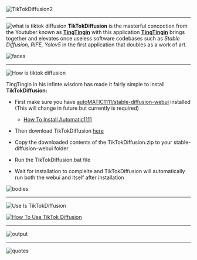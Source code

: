 ![TikTokDiffusion2](https://user-images.githubusercontent.com/36141041/218231182-1c9562f7-4f4e-4a18-b19e-70543619c0a1.png)

---

![what is tiktok diffusion](https://user-images.githubusercontent.com/36141041/218207256-898805d8-4585-44a9-a9da-3e114ff7fd04.png)
**TikTokDiffusion** is the masterful concoction from the Youtuber known as [**TingTingin**](https://www.youtube.com/tingtingin) with this application [**TingTingin**](https://www.youtube.com/tingtingin) brings together and elevates once useless software codebases such as *Stable Diffusion, RIFE, Yolov5* in the first application that doubles as a work of art.

![faces](https://user-images.githubusercontent.com/36141041/218229029-c1df7fc5-09f2-4e27-9cfb-f98757686f00.gif)

---
![How is tiktok diffusion](https://user-images.githubusercontent.com/36141041/218224228-aabfecfb-5067-43f1-a878-02d9e8508b66.png)

TingTingin in his infinte wisdom has made it fairly simple to install **TikTokDiffusion:**

- First make sure you have [autoMATIC1111/stable-diffusion-webui](https://github.com/AUTOMATIC1111/stable-diffusion-webui) installed (This will change in future but currently is required)
  - [How To Install Automatic1111](https://www.youtube.com/watch?v=eU9D7PyE4iM)
 
- Then download TikTokDiffusion [here](https://github.com/TingTingin/TikTokDiffusion/archive/refs/heads/main.zip)
- Copy the downloaded contents of the TikTokDiffusion.zip to your stable-diffusion-webui folder
- Run the TikTokDiffusion.bat file
- Wait for installation to complelte and TikTokDiffusion will automatically run both the webui and itself after installation

![bodies](https://user-images.githubusercontent.com/36141041/218229805-fe796780-867d-4fd0-be24-a398461cefd9.gif)

---

![Use Is TikTokDiffusion](https://user-images.githubusercontent.com/36141041/219722914-8f4b3d67-d154-497b-9f5f-9d876e92bc16.png)

[![How To Use TikTok Diffusion](https://img.youtube.com/vi/Z55NZgxj9_0/maxresdefault.jpg)](https://www.youtube.com/watch?v=Z55NZgxj9_0)

---

![output](https://user-images.githubusercontent.com/36141041/218227871-dac23658-4798-44bb-a9ec-052ca9ec3acb.gif)

---

![quotes](https://user-images.githubusercontent.com/36141041/218223544-9ac70866-5261-4cc3-b242-5168ee7c26c2.png)

